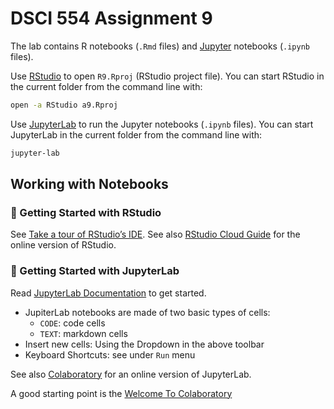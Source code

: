 # DSCI 554 Assignment 9

The lab contains R notebooks (`.Rmd` files) and [Jupyter](https://jupyter.org/) notebooks (`.ipynb` files).

Use [RStudio](https://www.rstudio.com/products/rstudio/) to open  `R9.Rproj` (RStudio project file). You can start RStudio in the current folder from the command line with:

```bash
open -a RStudio a9.Rproj
```

Use [JupyterLab](https://jupyter.org/)  to run the Jupyter notebooks (`.ipynb` files). You can start JupyterLab in the current folder from the command line with:

```bash
jupyter-lab
```

## Working with Notebooks

### 🚀 Getting Started with RStudio

See [Take a tour of RStudio’s IDE](https://rstudio.com/products/rstudio/). See also [RStudio Cloud Guide](https://rstudio.cloud/learn/guide) for the online version of RStudio.

### 🚀 Getting Started with JupyterLab

Read [JupyterLab Documentation](https://jupyterlab.readthedocs.io/en/stable/#) to get started.

- JupiterLab notebooks are made of two basic types of cells:
  - `CODE`: code  cells
  - `TEXT`: markdown cells
- Insert new cells: Using the Dropdown in the above toolbar
- Keyboard Shortcuts: see under `Run` menu

See also [Colaboratory](https://colab.research.google.com/) for an online version of JupyterLab.

A good starting point is the [Welcome To Colaboratory](https://colab.research.google.com/notebooks/intro.ipynb)
